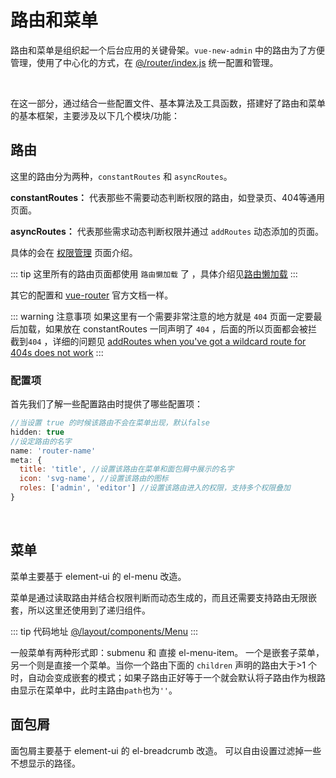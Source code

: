 # 路由和菜单

路由和菜单是组织起一个后台应用的关键骨架。`vue-new-admin` 中的路由为了方便管理，使用了中心化的方式，在 [@/router/index.js](https://github.com/qige2016/vue-new-admin/blob/master/src/router/index.js) 统一配置和管理。

<br>

在这一部分，通过结合一些配置文件、基本算法及工具函数，搭建好了路由和菜单的基本框架，主要涉及以下几个模块/功能：

## 路由

这里的路由分为两种，`constantRoutes` 和 `asyncRoutes`。

**constantRoutes：** 代表那些不需要动态判断权限的路由，如登录页、404等通用页面。

**asyncRoutes：** 代表那些需求动态判断权限并通过 `addRoutes` 动态添加的页面。

具体的会在 [权限管理](permission.md) 页面介绍。

::: tip
这里所有的路由页面都使用 `路由懒加载` 了 ，具体介绍见[路由懒加载](/zh/guide/advanced/lazy-loading.html)
:::

其它的配置和 [vue-router](https://router.vuejs.org/zh-cn/) 官方文档一样。

::: warning 注意事项
如果这里有一个需要非常注意的地方就是 `404` 页面一定要最后加载，如果放在 constantRoutes 一同声明了 `404` ，后面的所以页面都会被拦截到`404` ，详细的问题见 [addRoutes when you've got a wildcard route for 404s does not work](https://github.com/vuejs/vue-router/issues/1176)
:::

### 配置项
首先我们了解一些配置路由时提供了哪些配置项：

```js
//当设置 true 的时候该路由不会在菜单出现，默认false
hidden: true
//设定路由的名字
name: 'router-name' 
meta: {
  title: 'title', //设置该路由在菜单和面包屑中展示的名字
  icon: 'svg-name', //设置该路由的图标
  roles: ['admin', 'editor'] //设置该路由进入的权限，支持多个权限叠加
}
```
<br/>

## 菜单
菜单主要基于 element-ui 的 el-menu 改造。

菜单是通过读取路由并结合权限判断而动态生成的，而且还需要支持路由无限嵌套，所以这里还使用到了递归组件。

::: tip 代码地址
[@/layout/components/Menu](https://github.com/qige2016/vue-new-admin/tree/master/src/layout/components/Menu)
:::

一般菜单有两种形式即：submenu 和 直接 el-menu-item。 一个是嵌套子菜单，另一个则是直接一个菜单。当你一个路由下面的 `children` 声明的路由大于>1 个时，自动会变成嵌套的模式；如果子路由正好等于一个就会默认将子路由作为根路由显示在菜单中，此时主路由`path`也为`''`。

## 面包屑
面包屑主要基于 element-ui 的 el-breadcrumb 改造。
可以自由设置过滤掉一些不想显示的路径。

